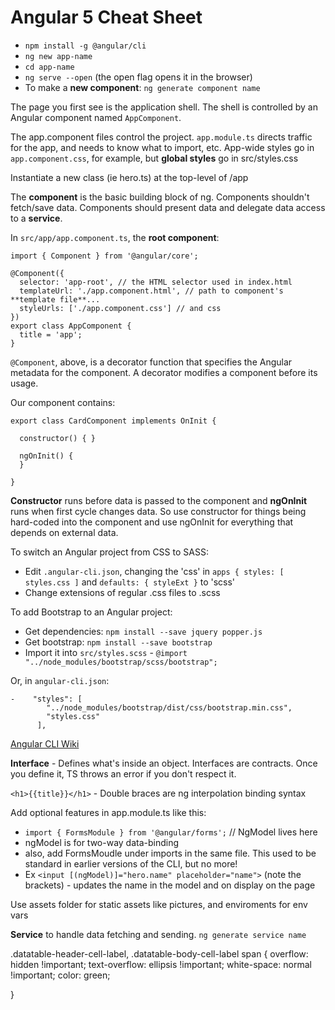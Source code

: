 # Angular 5 Cheat Sheet
- `npm install -g @angular/cli`
- `ng new app-name`
- `cd app-name`
- `ng serve --open` (the open flag opens it in the browser)
- To make a **new component**: `ng generate component name`


The page you first see is the application shell. The shell is controlled by an Angular component named `AppComponent`.

The app.component files control the project. `app.module.ts` directs traffic for the app, and needs to know what to import, etc. App-wide styles go in `app.component.css`, for example, but **global styles** go in src/styles.css

Instantiate a new class (ie hero.ts) at the top-level of /app

The **component** is the basic building block of ng. Components shouldn't fetch/save data. Components should present data and delegate data access to a **service**.

In `src/app/app.component.ts`, the **root component**:

```
import { Component } from '@angular/core';

@Component({
  selector: 'app-root', // the HTML selector used in index.html
  templateUrl: './app.component.html', // path to component's **template file**...
  styleUrls: ['./app.component.css'] // and css
})
export class AppComponent {
  title = 'app';
}
```

`@Component`, above, is a decorator function that specifies the Angular metadata for the component. A decorator modifies a component before its usage.



Our component contains:
```
export class CardComponent implements OnInit {

  constructor() { }

  ngOnInit() {
  }

}
```
**Constructor** runs before data is passed to the component and **ngOnInit** runs when first cycle changes data. So use constructor for things being hard-coded into the component and use ngOnInit for everything that depends on external data.


To switch an Angular project from CSS to SASS:
- Edit `.angular-cli.json`, changing the 'css' in `apps { styles: [ styles.css ]` and `defaults: { styleExt }` to 'scss'
- Change extensions of regular .css files to .scss

To add Bootstrap to an Angular project:
- Get dependencies: `npm install --save jquery popper.js`
- Get bootstrap: `npm install --save bootstrap`
- Import it into `src/styles.scss` - `@import "../node_modules/bootstrap/scss/bootstrap";`

Or, in `angular-cli.json`:
```
-    "styles": [
        "../node_modules/bootstrap/dist/css/bootstrap.min.css",
        "styles.css"
      ],
```


[Angular CLI Wiki](https://github.com/angular/angular-cli/wiki)

**Interface** - Defines what's inside an object. Interfaces are contracts. Once you define it, TS throws an error if you don't respect it.


`<h1>{{title}}</h1>` - Double braces are ng interpolation binding syntax

Add optional features in app.module.ts like this: 
- `import { FormsModule } from '@angular/forms';` //  NgModel lives here
- ngModel is for two-way data-binding
- also, add FormsMoudle under imports in the same file. This used to be standard in earlier versions of the CLI, but no more!
- Ex `<input [(ngModel)]="hero.name" placeholder="name">` (note the brackets) - updates the name in the model and on display on the page

Use assets folder for static assets like pictures, and enviroments for env vars


**Service** to handle data fetching and sending. `ng generate service name`

.datatable-header-cell-label, .datatable-body-cell-label span {
  overflow: hidden !important;
  text-overflow: ellipsis !important;
  white-space: normal !important;
  color: green;

}
